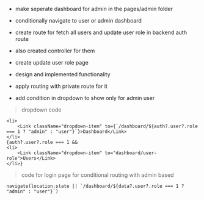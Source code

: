 - make seperate dashboard for admin in the pages/admin folder
- conditionally navigate to user or admin dashboard

- create route for fetch all users and update user role in backend auth route
- also created controller for them

- create update user role page
- design and implemented functionality
- apply routing with private route for it
- add condition in dropdown to show only for admin user


> dropdown code 

```
<li>
    <Link className="dropdown-item" to={`/dashboard/${auth?.user?.role === 1 ? "admin" : "user"}`}>Dashboard</Link>
</li>
{auth?.user?.role === 1 && 
<li>
    <Link className="dropdown-item" to="dashboard/user-role">Users</Link>
</li>}
```


> code for login page for conditional routing with admin based

```
navigate(location.state || `/dashboard/${data?.user?.role === 1 ? "admin" : "user"}`)
```